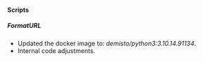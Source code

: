 
#### Scripts

##### FormatURL

- Updated the docker image to: *demisto/python3:3.10.14.91134*.
- Internal code adjustments.
